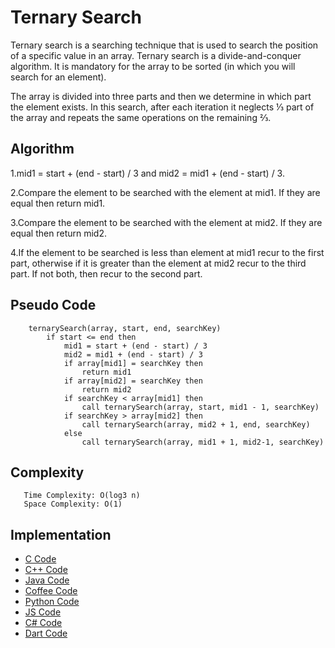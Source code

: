 # Ternary Search

Ternary search is a searching technique that is used to search the position of a specific value in an array. Ternary search is a divide-and-conquer algorithm. It is mandatory for the array to be sorted (in which you will search for an element).

The array is divided into three parts and then we determine in which part the element exists. In this search, after each iteration it neglects ⅓ part of the array and repeats the same operations on the remaining ⅔.

## Algorithm

  1.mid1 = start + (end - start) / 3 and mid2 = mid1 + (end - start) / 3.

  2.Compare the element to be searched with the element at mid1. If they are equal then return mid1.
 
  3.Compare the element to be searched with the element at mid2. If they are equal then return mid2.
  
  4.If the element to be searched is less than element at mid1 recur to the first part, otherwise if it is greater than  the element at mid2 recur to the third part. If not both, then recur to the second part.

## Pseudo Code

```
    ternarySearch(array, start, end, searchKey)
        if start <= end then   
            mid1 = start + (end - start) / 3
            mid2 = mid1 + (end - start) / 3
            if array[mid1] = searchKey then
                return mid1
            if array[mid2] = searchKey then
            	return mid2
            if searchKey < array[mid1] then
                call ternarySearch(array, start, mid1 - 1, searchKey)
            if searchKey > array[mid2] then
                call ternarySearch(array, mid2 + 1, end, searchKey)
            else
                call ternarySearch(array, mid1 + 1, mid2-1, searchKey)
```

## Complexity
       Time Complexity: O(log3 n)
       Space Complexity: O(1)
       
 ## Implementation
 * [C Code](https://github.com/jainaman224/Algo_Ds_Notes/blob/master/Ternary_Search/Ternary_Search.c)
 * [C++ Code](https://github.com/jainaman224/Algo_Ds_Notes/blob/master/Ternary_Search/Ternary_Search.cpp)
 * [Java Code](https://github.com/jainaman224/Algo_Ds_Notes/blob/master/Ternary_Search/Ternary_Search.java)
 * [Coffee Code](https://github.com/jainaman224/Algo_Ds_Notes/blob/master/Ternary_Search/Ternary_Search.coffee)
 * [Python Code](https://github.com/jainaman224/Algo_Ds_Notes/blob/master/Ternary_Search/Ternary_Search.py)
 * [JS Code](https://github.com/jainaman224/Algo_Ds_Notes/blob/master/Ternary_Search/Ternary_Search.js)
 * [C# Code](https://github.com/jainaman224/Algo_Ds_Notes/blob/master/Ternary_Search/Ternary_Search.cs)
 * [Dart Code](https://github.com/jainaman224/Algo_Ds_Notes/blob/master/Ternary_Search/Ternary_Search.kt)

